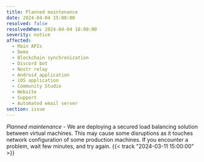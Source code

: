 ```yaml
---
title: Planned maintenance
date: 2024-04-04 15:00:00
resolved: false
resolvedWhen: 2024-04-04 18:00:00
severity: notice
affected:
  - Main APIs
  - Demo
  - Blockchain synchronization
  - Discord bot
  - Nostr relay
  - Android application
  - iOS application
  - Community Studio
  - Website
  - Support
  - Automated email server
section: issue
---
```


*Planned maintenance* - We are deploying a secured load balancing solution between virtual machines. 
This may cause some disruptions as it touches network configuration of some production machines.
If you encounter a problem, wait few minutes, and try again.
{{< track "2024-03-11 15:00:00" >}}
